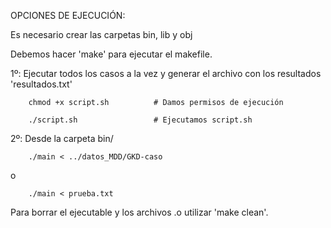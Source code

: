 OPCIONES DE EJECUCIÓN:

Es necesario crear las carpetas bin, lib y obj

Debemos hacer 'make' para ejecutar el makefile.

1º:
    Ejecutar todos los casos a la vez y generar el archivo con los resultados 'resultados.txt'
        
        chmod +x script.sh          # Damos permisos de ejecución
        
        ./script.sh                 # Ejecutamos script.sh

2º:
    Desde la carpeta bin/ 
    
        ./main < ../datos_MDD/GKD-caso
           
  o
           
        ./main < prueba.txt

Para borrar el ejecutable y los archivos .o utilizar 'make clean'.
